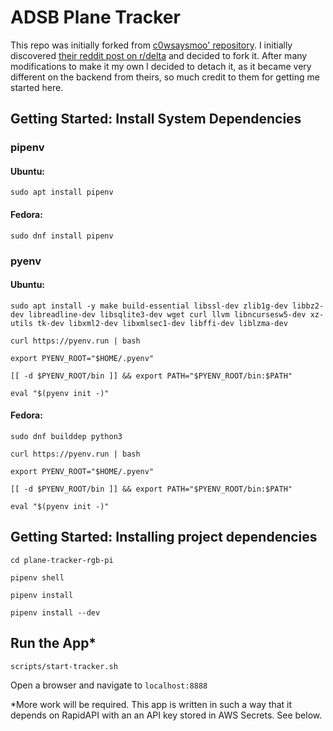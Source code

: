 # ADSB Plane Tracker

This repo was initially forked from [c0wsaysmoo' repository](https://github.com/c0wsaysmoo/plane-tracker-rgb-pi). I initially discovered [their reddit post on r/delta](https://www.reddit.com/r/delta/comments/1g4wsi6/weird_delta_flight_over_my_house_this_morning/) and decided to fork it. After many modifications to make it my own I decided to detach it, as it became very different on the backend from theirs, so much credit to them for getting me started here.

## Getting Started: Install System Dependencies
### pipenv
#### Ubuntu:
`sudo apt install pipenv`

#### Fedora:
`sudo dnf install pipenv`

### pyenv
#### Ubuntu:
`sudo apt install -y make build-essential libssl-dev zlib1g-dev libbz2-dev libreadline-dev libsqlite3-dev wget curl llvm libncursesw5-dev xz-utils tk-dev libxml2-dev libxmlsec1-dev libffi-dev liblzma-dev`

`curl https://pyenv.run | bash`

`export PYENV_ROOT="$HOME/.pyenv"`

`[[ -d $PYENV_ROOT/bin ]] && export PATH="$PYENV_ROOT/bin:$PATH"`

`eval "$(pyenv init -)"`

#### Fedora:
`sudo dnf builddep python3`

`curl https://pyenv.run | bash`

`export PYENV_ROOT="$HOME/.pyenv"`

`[[ -d $PYENV_ROOT/bin ]] && export PATH="$PYENV_ROOT/bin:$PATH"`

`eval "$(pyenv init -)"`

## Getting Started: Installing project dependencies
`cd plane-tracker-rgb-pi`

`pipenv shell`

`pipenv install`

`pipenv install --dev`

## Run the App*
`scripts/start-tracker.sh`

Open a browser and navigate to `localhost:8888`

*More work will be required. This app is written in such a way that it depends on RapidAPI with an an API key stored in AWS Secrets. See below.